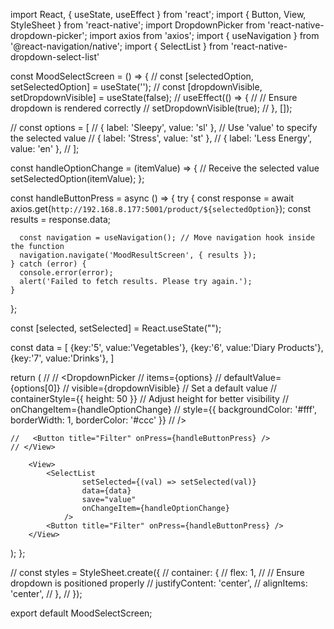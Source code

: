 

import React, { useState, useEffect  } from 'react';
import { Button, View, StyleSheet  } from 'react-native';
import DropdownPicker from 'react-native-dropdown-picker';
import axios from 'axios';
import { useNavigation } from '@react-navigation/native';
import { SelectList } from 'react-native-dropdown-select-list'


const MoodSelectScreen = () => {
//   const [selectedOption, setSelectedOption] = useState('');
//   const [dropdownVisible, setDropdownVisible] = useState(false);
//   useEffect(() => {
//     // Ensure dropdown is rendered correctly
//     setDropdownVisible(true);
//   }, []);

//   const options = [
//     { label: 'Sleepy', value: 'sl' }, // Use 'value' to specify the selected value
//     { label: 'Stress', value: 'st' },
//     { label: 'Less Energy', value: 'en' },
//   ];

  const handleOptionChange = (itemValue) => { // Receive the selected value
    setSelectedOption(itemValue);
  };

  const handleButtonPress = async () => {
    try {
      const response = await axios.get(`http://192.168.8.177:5001/product/${selectedOption}`);
      const results = response.data;

      const navigation = useNavigation(); // Move navigation hook inside the function
      navigation.navigate('MoodResultScreen', { results });
    } catch (error) {
      console.error(error);
      alert('Failed to fetch results. Please try again.');
    }
  };

const [selected, setSelected] = React.useState("");

const data = [
    {key:'5', value:'Vegetables'},
    {key:'6', value:'Diary Products'},
    {key:'7', value:'Drinks'},
]


  return (
    // <View  style={styles.container}>
    //   <DropdownPicker
    //     items={options}
    //     defaultValue={options[0]}
    //     visible={dropdownVisible} // Set a default value
    //     containerStyle={{ height: 50 }} // Adjust height for better visibility
    //     onChangeItem={handleOptionChange}
    //     style={{ backgroundColor: '#fff', borderWidth: 1, borderColor: '#ccc' }}
    //   />

    //   <Button title="Filter" onPress={handleButtonPress} />
    // </View>

        <View>
            <SelectList 
                    setSelected={(val) => setSelected(val)} 
                    data={data} 
                    save="value"
                    onChangeItem={handleOptionChange}
                />
            <Button title="Filter" onPress={handleButtonPress} />
        </View>

  );
};

// const styles = StyleSheet.create({
//     container: {
//       flex: 1,
//       // Ensure dropdown is positioned properly
//       justifyContent: 'center',
//       alignItems: 'center',
//     },
//   });

export default MoodSelectScreen;



